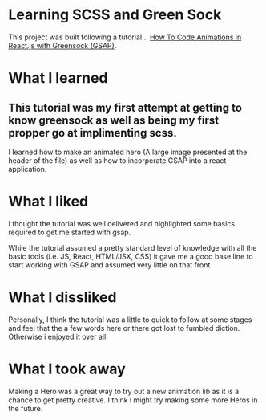 # Learning SCSS and Green Sock

This project was built following a tutorial...
[How To Code Animations in React.js with Greensock (GSAP)](https://youtu.be/H_VnkjiodO4).

# What I learned

This tutorial was my first attempt at getting to know greensock as well as being my first propper go at implimenting scss. 
-
I learned how to make an animated hero (A large image presented at the header of the file) as well as how to incorperate GSAP into a react application. 

# What I liked

I thought the tutorial was well delivered and highlighted some basics required to get me started with gsap. 

While the tutorial assumed a pretty standard level of knowledge with all the basic tools (i.e. JS, React, HTML/JSX, CSS) it gave me a good base line to start working with GSAP and assumed very little on that front

# What I dissliked

Personally, I think the tutorial was a little to quick to follow at some stages and feel that the a few words here or there got lost to fumbled diction. Otherwise i enjoyed it over all.

# What I took away

Making a Hero was a great way to try out a new animation lib as it is a chance to get pretty creative. I think i might try making some more Heros in the future.
